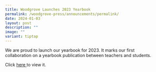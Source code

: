 ```yaml
---
title: Woodgrove Launches 2023 Yearbook
permalink: /woodgrove-press/announcements/permalink/
date: 2024-01-03
layout: post
description: ""
image: ""
variant: tiptap
---
```

<p>We are proud to launch our yearbook for 2023. It marks our first collaboration on a yearbook publication between teachers and students.</p><p>Click <a href="https://www.canva.com/design/DAFikLVSJFM/lQ4qUR5BAZC4I0zHw-L-1A/view?utm_content=DAFikLVSJFM&amp;utm_campaign=share_your_design&amp;utm_medium=link&amp;utm_source=shareyourdesignpanel" rel="noopener noreferrer nofollow" target="_blank">here </a>to view it.</p><p></p><p></p>